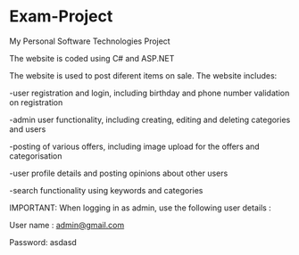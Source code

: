 # Exam-Project
My Personal Software Technologies Project

The website is coded using C# and ASP.NET

The website is used to post diferent items on sale. The website includes:

-user registration and login, including birthday and phone number validation on registration

-admin user functionality, including creating, editing and deleting categories and users

-posting of various offers, including image upload for the offers and categorisation

-user profile details and posting opinions about other users

-search functionality using keywords and categories


IMPORTANT: When logging in as admin, use the following user details :

User name : admin@gmail.com

Password: asdasd

